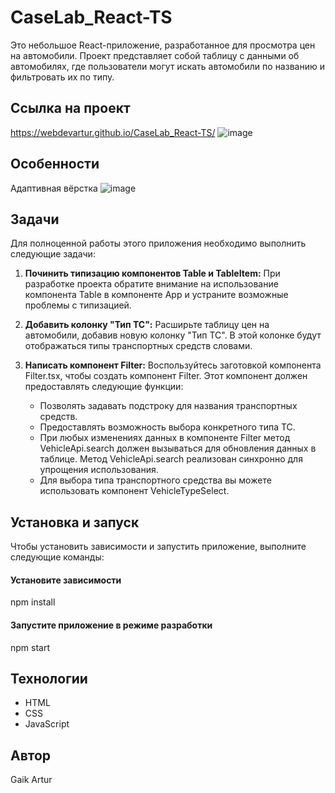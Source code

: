 # CaseLab_React-TS
Это небольшое React-приложение, разработанное для просмотра цен на автомобили. Проект представляет собой таблицу с данными об автомобилях, где пользователи могут искать автомобили по названию и фильтровать их по типу.

## Ссылка на проект
https://webdevartur.github.io/CaseLab_React-TS/
![image](https://github.com/webDevArtur/CaseLab_React-TS/assets/141954990/9f9b30b9-5817-4913-bccd-e6c5be64d514)

## Особенности
Адаптивная вёрстка
![image](https://github.com/webDevArtur/CaseLab_React-TS/assets/141954990/01099c15-c3c6-45c8-87c7-5bb6c86d7829)

## Задачи

Для полноценной работы этого приложения необходимо выполнить следующие задачи:

1. **Починить типизацию компонентов Table и TableItem:** При разработке проекта обратите внимание на использование компонента Table в компоненте App и устраните возможные проблемы с типизацией.

2. **Добавить колонку "Тип ТС":** Расширьте таблицу цен на автомобили, добавив новую колонку "Тип ТС". В этой колонке будут отображаться типы транспортных средств словами.

3. **Написать компонент Filter:** Воспользуйтесь заготовкой компонента Filter.tsx, чтобы создать компонент Filter. Этот компонент должен предоставлять следующие функции:
   - Позволять задавать подстроку для названия транспортных средств.
   - Предоставлять возможность выбора конкретного типа ТС.
   - При любых изменениях данных в компоненте Filter метод VehicleApi.search должен вызываться для обновления данных в таблице. Метод VehicleApi.search реализован синхронно для упрощения использования.
   - Для выбора типа транспортного средства вы можете использовать компонент VehicleTypeSelect.

## Установка и запуск

Чтобы установить зависимости и запустить приложение, выполните следующие команды:

#### Установите зависимости
npm install

#### Запустите приложение в режиме разработки
npm start

## Технологии

- HTML
- CSS
- JavaScript

## Автор

Gaik Artur
